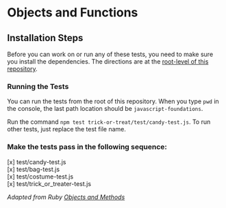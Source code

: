 # Objects and Functions

## Installation Steps

Before you can work on or run any of these tests, you need to make sure you install the dependencies. The directions are at the [root-level of this repository](https://github.com/turingschool-examples/javascript-foundations).

### Running the Tests

You can run the tests from the root of this repository. When you type `pwd` in the console, the last path location should be `javascript-foundations`.

Run the command `npm test trick-or-treat/test/candy-test.js`. To run other tests, just replace the test file name.

### Make the tests pass in the following sequence:

[x] test/candy-test.js  
[x] test/bag-test.js  
[x] test/costume-test.js  
[x] test/trick_or_treater-test.js  

_Adapted from Ruby [Objects and Methods](https://github.com/turingschool/ruby-exercises/tree/master/objects-and-methods)_
